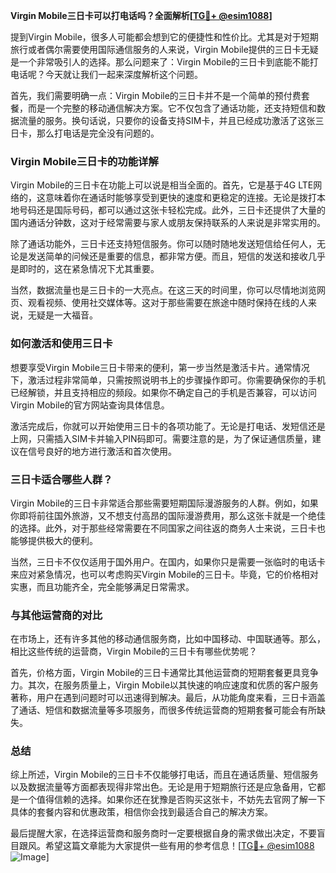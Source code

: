 **Virgin Mobile三日卡可以打电话吗？全面解析[[TG💪+ @esim1088](https://t.me/s/esim1088)]**

提到Virgin Mobile，很多人可能都会想到它的便捷性和性价比。尤其是对于短期旅行或者偶尔需要使用国际通信服务的人来说，Virgin Mobile提供的三日卡无疑是一个非常吸引人的选择。那么问题来了：Virgin Mobile的三日卡到底能不能打电话呢？今天就让我们一起来深度解析这个问题。

首先，我们需要明确一点：Virgin Mobile的三日卡并不是一个简单的预付费套餐，而是一个完整的移动通信解决方案。它不仅包含了通话功能，还支持短信和数据流量的服务。换句话说，只要你的设备支持SIM卡，并且已经成功激活了这张三日卡，那么打电话是完全没有问题的。

### **Virgin Mobile三日卡的功能详解**

Virgin Mobile的三日卡在功能上可以说是相当全面的。首先，它是基于4G LTE网络的，这意味着你在通话时能够享受到更快的速度和更稳定的连接。无论是拨打本地号码还是国际号码，都可以通过这张卡轻松完成。此外，三日卡还提供了大量的国内通话分钟数，这对于经常需要与家人或朋友保持联系的人来说是非常实用的。

除了通话功能外，三日卡还支持短信服务。你可以随时随地发送短信给任何人，无论是发送简单的问候还是重要的信息，都非常方便。而且，短信的发送和接收几乎是即时的，这在紧急情况下尤其重要。

当然，数据流量也是三日卡的一大亮点。在这三天的时间里，你可以尽情地浏览网页、观看视频、使用社交媒体等。这对于那些需要在旅途中随时保持在线的人来说，无疑是一大福音。

### **如何激活和使用三日卡**

想要享受Virgin Mobile三日卡带来的便利，第一步当然是激活卡片。通常情况下，激活过程非常简单，只需按照说明书上的步骤操作即可。你需要确保你的手机已经解锁，并且支持相应的频段。如果你不确定自己的手机是否兼容，可以访问Virgin Mobile的官方网站查询具体信息。

激活完成后，你就可以开始使用三日卡的各项功能了。无论是打电话、发短信还是上网，只需插入SIM卡并输入PIN码即可。需要注意的是，为了保证通信质量，建议在信号良好的地方进行激活和首次使用。

### **三日卡适合哪些人群？**

Virgin Mobile的三日卡非常适合那些需要短期国际漫游服务的人群。例如，如果你即将前往国外旅游，又不想支付高昂的国际漫游费用，那么这张卡就是一个绝佳的选择。此外，对于那些经常需要在不同国家之间往返的商务人士来说，三日卡也能够提供极大的便利。

当然，三日卡不仅仅适用于国外用户。在国内，如果你只是需要一张临时的电话卡来应对紧急情况，也可以考虑购买Virgin Mobile的三日卡。毕竟，它的价格相对实惠，而且功能齐全，完全能够满足日常需求。

### **与其他运营商的对比**

在市场上，还有许多其他的移动通信服务商，比如中国移动、中国联通等。那么，相比这些传统的运营商，Virgin Mobile的三日卡有哪些优势呢？

首先，价格方面，Virgin Mobile的三日卡通常比其他运营商的短期套餐更具竞争力。其次，在服务质量上，Virgin Mobile以其快速的响应速度和优质的客户服务著称，用户在遇到问题时可以迅速得到解决。最后，从功能角度来看，三日卡涵盖了通话、短信和数据流量等多项服务，而很多传统运营商的短期套餐可能会有所缺失。

### **总结**

综上所述，Virgin Mobile的三日卡不仅能够打电话，而且在通话质量、短信服务以及数据流量等方面都表现得非常出色。无论是用于短期旅行还是应急备用，它都是一个值得信赖的选择。如果你还在犹豫是否购买这张卡，不妨先去官网了解一下具体的套餐内容和优惠政策，相信你会找到最适合自己的解决方案。

最后提醒大家，在选择运营商和服务商时一定要根据自身的需求做出决定，不要盲目跟风。希望这篇文章能为大家提供一些有用的参考信息！[[TG💪+ @esim1088](https://t.me/s/esim1088) ![Image](https://i.postimg.cc/4NQfJmqS/Snipaste-2025-05-13-00-14-12.png)]
